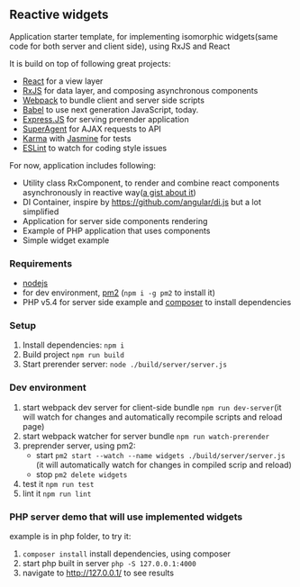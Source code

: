 ## Reactive widgets 

Application starter template, for implementing isomorphic widgets(same code for both server and client side), using RxJS and React

It is build on top of following great projects:
 
 * [React](http://facebook.github.io/react/) for a view layer 
 * [RxJS](https://github.com/Reactive-Extensions/RxJS) for data layer, and composing asynchronous components
 * [Webpack](http://webpack.github.io/) to bundle client and server side scripts
 * [Babel](babeljs.io) to use next generation JavaScript, today.
 * [Express.JS](http://expressjs.com) for serving prerender application
 * [SuperAgent](https://visionmedia.github.io/superagent/) for AJAX requests to API 
 * [Karma](http://karma-runner.github.io/)  with [Jasmine](jasmine.github.io) for tests
 * [ESLint](http://eslint.org/) to watch for coding style issues
  
For now, application includes following:
 
 * Utility class RxComponent, to render and combine react components asynchronously in reactive way([a gist about it](https://gist.github.com/zxbodya/20c63681d45a049df3fc))
 * DI Container, inspire by https://github.com/angular/di.js but a lot simplified
 * Application for server side components rendering
 * Example of PHP application that uses components
 * Simple widget example

### Requirements

* [nodejs](http://nodejs.org)
* for dev environment, [pm2](https://github.com/Unitech/pm2) (`npm i -g pm2` to install it)
* PHP v5.4 for server side example and [composer](https://getcomposer.org/) to install dependencies 

### Setup

1. Install dependencies: `npm i`
2. Build project `npm run build`
3. Start prerender server: `node ./build/server/server.js`
  
### Dev environment

1. start webpack dev server for client-side bundle `npm run dev-server`(it will watch for changes and automatically recompile scripts and reload page)
2. start webpack watcher for server bundle `npm run watch-prerender`
3. preprender server, using pm2:
   * start `pm2 start --watch --name widgets ./build/server/server.js` (it will automatically watch for changes in compiled scrip and reload)
   * stop `pm2 delete widgets`
4. test it `npm run test`
4. lint it `npm run lint`

### PHP server demo that will use implemented widgets

example is in php folder, to try it:
1. `composer install` install dependencies, using composer
2. start php built in server `php -S 127.0.0.1:4000`
3. navigate to http://127.0.0.1/ to see results

